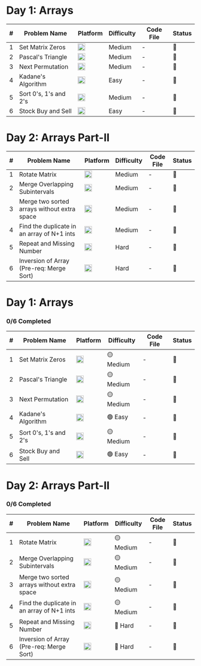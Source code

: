 # Day 1: Arrays

| # | Problem Name | Platform | Difficulty | Code File | Status |
|--|-----------------------------|----------|------------|-----------|--------|
| 1 | Set Matrix Zeros           | [<img src="https://upload.wikimedia.org/wikipedia/commons/1/19/LeetCode_logo_black.png" alt="LeetCode" width="20"/>](https://leetcode.com/problems/set-matrix-zeroes/) | Medium     | - | 🔲 |
| 2 | Pascal's Triangle          | [<img src="https://upload.wikimedia.org/wikipedia/commons/1/19/LeetCode_logo_black.png" alt="LeetCode" width="20"/>](https://leetcode.com/problems/pascals-triangle/) | Medium     | - | 🔲 |
| 3 | Next Permutation           | [<img src="https://upload.wikimedia.org/wikipedia/commons/1/19/LeetCode_logo_black.png" alt="LeetCode" width="20"/>](https://leetcode.com/problems/next-permutation/) | Medium     | - | 🔲 |
| 4 | Kadane's Algorithm         | [<img src="https://upload.wikimedia.org/wikipedia/commons/1/19/LeetCode_logo_black.png" alt="LeetCode" width="20"/>](https://leetcode.com/problems/maximum-subarray/) | Easy       | - | 🔲 |
| 5 | Sort 0's, 1's and 2's      | [<img src="https://upload.wikimedia.org/wikipedia/commons/1/19/LeetCode_logo_black.png" alt="LeetCode" width="20"/>](https://leetcode.com/problems/sort-colors/) | Medium     | - | 🔲 |
| 6 | Stock Buy and Sell         | [<img src="https://upload.wikimedia.org/wikipedia/commons/1/19/LeetCode_logo_black.png" alt="LeetCode" width="20"/>](https://leetcode.com/problems/best-time-to-buy-and-sell-stock/) | Easy       | - | 🔲 |

# Day 2: Arrays Part-II

| # | Problem Name | Platform | Difficulty | Code File | Status |
|--|---------------------------------------------|----------|------------|-----------|--------|
| 1 | Rotate Matrix                              | [<img src="https://upload.wikimedia.org/wikipedia/commons/1/19/LeetCode_logo_black.png" alt="LeetCode" width="20"/>](https://leetcode.com/problems/rotate-image/) | Medium     | - | 🔲 |
| 2 | Merge Overlapping Subintervals             | [<img src="https://upload.wikimedia.org/wikipedia/commons/1/19/LeetCode_logo_black.png" alt="LeetCode" width="20"/>](https://leetcode.com/problems/merge-intervals/) | Medium     | - | 🔲 |
| 3 | Merge two sorted arrays without extra space| [<img src="https://upload.wikimedia.org/wikipedia/commons/1/19/LeetCode_logo_black.png" alt="LeetCode" width="20"/>](https://leetcode.com/problems/merge-sorted-array/) | Medium     | - | 🔲 |
| 4 | Find the duplicate in an array of N+1 ints | [<img src="https://upload.wikimedia.org/wikipedia/commons/1/19/LeetCode_logo_black.png" alt="LeetCode" width="20"/>](https://leetcode.com/problems/find-the-duplicate-number/) | Medium     | - | 🔲 |
| 5 | Repeat and Missing Number                  | [<img src="https://upload.wikimedia.org/wikipedia/commons/1/19/LeetCode_logo_black.png" alt="LeetCode" width="20"/>](https://www.interviewbit.com/problems/repeat-and-missing-number-array/) | Hard       | - | 🔲 |
| 6 | Inversion of Array (Pre-req: Merge Sort)   | [<img src="https://upload.wikimedia.org/wikipedia/commons/1/19/LeetCode_logo_black.png" alt="LeetCode" width="20"/>](https://www.geeksforgeeks.org/counting-inversions/) | Hard       | - | 🔲 |





# Day 1: Arrays

### 0/6 Completed

| # | Problem Name | Platform | Difficulty | Code File | Status |
|--|-----------------------------|----------|------------|-----------|--------|
| 1 | Set Matrix Zeros           | [<img src="https://img.shields.io/badge/LeetCode-000000?style=for-the-badge&logo=leetcode&logoColor=white" alt="LeetCode" height="20"/>](https://leetcode.com/problems/set-matrix-zeroes/) | 🟡 Medium | - | 🔲 |
| 2 | Pascal's Triangle          | [<img src="https://img.shields.io/badge/LeetCode-000000?style=for-the-badge&logo=leetcode&logoColor=white" alt="LeetCode" height="20"/>](https://leetcode.com/problems/pascals-triangle/) | 🟡 Medium | - | 🔲 |
| 3 | Next Permutation           | [<img src="https://img.shields.io/badge/LeetCode-000000?style=for-the-badge&logo=leetcode&logoColor=white" alt="LeetCode" height="20"/>](https://leetcode.com/problems/next-permutation/) | 🟡 Medium | - | 🔲 |
| 4 | Kadane's Algorithm         | [<img src="https://img.shields.io/badge/LeetCode-000000?style=for-the-badge&logo=leetcode&logoColor=white" alt="LeetCode" height="20"/>](https://leetcode.com/problems/maximum-subarray/) | 🟢 Easy | - | 🔲 |
| 5 | Sort 0's, 1's and 2's      | [<img src="https://img.shields.io/badge/LeetCode-000000?style=for-the-badge&logo=leetcode&logoColor=white" alt="LeetCode" height="20"/>](https://leetcode.com/problems/sort-colors/) | 🟡 Medium | - | 🔲 |
| 6 | Stock Buy and Sell         | [<img src="https://img.shields.io/badge/LeetCode-000000?style=for-the-badge&logo=leetcode&logoColor=white" alt="LeetCode" height="20"/>](https://leetcode.com/problems/best-time-to-buy-and-sell-stock/) | 🟢 Easy | - | 🔲 |

# Day 2: Arrays Part-II

### 0/6 Completed

| # | Problem Name | Platform | Difficulty | Code File | Status |
|--|---------------------------------------------|----------|------------|-----------|--------|
| 1 | Rotate Matrix                              | [<img src="https://img.shields.io/badge/LeetCode-000000?style=for-the-badge&logo=leetcode&logoColor=white" alt="LeetCode" height="20"/>](https://leetcode.com/problems/rotate-image/) | 🟡 Medium | - | 🔲 |
| 2 | Merge Overlapping Subintervals             | [<img src="https://img.shields.io/badge/LeetCode-000000?style=for-the-badge&logo=leetcode&logoColor=white" alt="LeetCode" height="20"/>](https://leetcode.com/problems/merge-intervals/) | 🟡 Medium | - | 🔲 |
| 3 | Merge two sorted arrays without extra space| [<img src="https://img.shields.io/badge/LeetCode-000000?style=for-the-badge&logo=leetcode&logoColor=white" alt="LeetCode" height="20"/>](https://leetcode.com/problems/merge-sorted-array/) | 🟡 Medium | - | 🔲 |
| 4 | Find the duplicate in an array of N+1 ints | [<img src="https://img.shields.io/badge/LeetCode-000000?style=for-the-badge&logo=leetcode&logoColor=white" alt="LeetCode" height="20"/>](https://leetcode.com/problems/find-the-duplicate-number/) | 🟡 Medium | - | 🔲 |
| 5 | Repeat and Missing Number                  | [<img src="https://img.shields.io/badge/InterviewBit-2C3E50?style=for-the-badge&logo=codeforces&logoColor=white" alt="InterviewBit" height="20"/>](https://www.interviewbit.com/problems/repeat-and-missing-number-array/) | 🔴 Hard | - | 🔲 |
| 6 | Inversion of Array (Pre-req: Merge Sort)   | [<img src="https://img.shields.io/badge/GFG-354435?style=for-the-badge&logo=geeksforgeeks&logoColor=white" alt="GFG" height="20"/>](https://www.geeksforgeeks.org/counting-inversions/) | 🔴 Hard | - | 🔲 |


